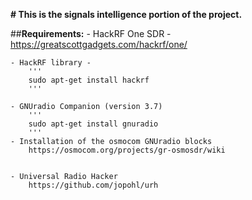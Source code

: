 **# This is the signals intelligence portion of the project.**

##**Requirements:**
	- HackRF One SDR -
		https://greatscottgadgets.com/hackrf/one/
		
	- HackRF library -
		'''
		sudo apt-get install hackrf
		'''
		
	- GNUradio Companion (version 3.7)
		'''
		sudo apt-get install gnuradio
		'''
	- Installation of the osmocom GNUradio blocks
		https://osmocom.org/projects/gr-osmosdr/wiki
		
		
	- Universal Radio Hacker
		https://github.com/jopohl/urh

